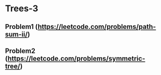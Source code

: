 # Trees-3

## Problem1 (https://leetcode.com/problems/path-sum-ii/)

## Problem2 (https://leetcode.com/problems/symmetric-tree/)
